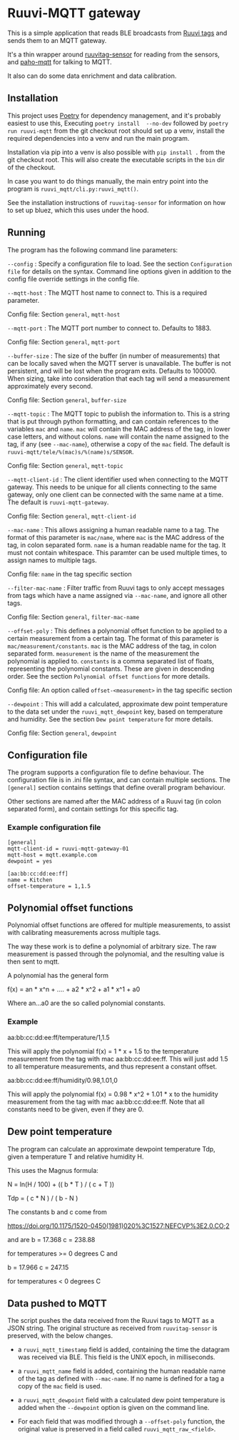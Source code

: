 # Ruuvi-MQTT gateway

This is a simple application that reads BLE broadcasts from 
[Ruuvi tags](https://www.ruuvi.com) and sends them to an MQTT gateway.

It's a thin wrapper around [ruuvitag-sensor](https://pypi.org/project/ruuvitag-sensor/)
for reading from the sensors, and [paho-mqtt](https://pypi.org/project/paho-mqtt/)
for talking to MQTT.

It also can do some data enrichment and data calibration.

## Installation

This project uses [Poetry](https://python-poetry.org/) for dependency
management, and it's probably easiest to use this, Executing `poetry install 
--no-dev` followed by `poetry run ruuvi-mqtt` from the git checkout root should
set up a venv, install the required dependencies into a venv and run
the main program.

Installation via pip into a venv is also possible with `pip install .` from
the git checkout root. This will also create the executable scripts in the
`bin` dir of the checkout.

In case you want to do things manually, the main entry point into
the program is `ruuvi_mqtt/cli.py:ruuvi_mqtt()`.

See the installation instructions of `ruuvitag-sensor` for information on
how to set up bluez, which this uses under the hood.

## Running

The program has the following command line parameters:

`--config`
: Specify a configuration file to load. See the section `Configuration file`
  for details on the syntax. Command line options given in addition to the
  config file override settings in the config file.

`--mqtt-host`
: The MQTT host name to connect to. This is a required parameter.

  Config file: Section `general`, `mqtt-host`

`--mqtt-port`
: The MQTT port number to connect to. Defaults to 1883.

  Config file: Section `general`, `mqtt-port`

`--buffer-size`
: The size of the buffer (in number of measurements) that can be locally
  saved when the MQTT server is unavailable. The buffer is not persistent,
  and will be lost when the program exits. Defaults to 100000. When sizing,
  take into consideration that each tag will send a measurement approximately
  every second.

  Config file: Section `general`, `buffer-size`

`--mqtt-topic`
: The MQTT topic to publish the information to. This is a string that is put
  through python formatting, and can contain references to the variables `mac`
  and `name`. `mac` will contain the MAC address of the tag, in lower case letters,
  and without colons. `name` will contain the name assigned to the tag, if any
  (see `--mac-name`), otherwise a copy of the `mac` field. The default is
  `ruuvi-mqtt/tele/%(mac)s/%(name)s/SENSOR`.

  Config file: Section `general`, `mqtt-topic`

`--mqtt-client-id`
: The client identifier used when connecting to the MQTT gateway. This needs
  to be unique for all clients connecting to the same gateway, only one
  client can be connected with the same name at a time. The default is
  `ruuvi-mqtt-gateway`.

  Config file: Section `general`, `mqtt-client-id`

`--mac-name`
: This allows assigning a human readable name to a tag. The format of this
  parameter is `mac/name`, where `mac` is the MAC address of the tag, in colon
  separated form. `name` is a human readable name for the tag. It must not
  contain whitespace. This paramter can be used multiple times, to assign names
  to multiple tags.

  Config file: `name` in the tag specific section

`--filter-mac-name`
: Filter traffic from Ruuvi tags to only accept messages from tags which have
  a name assigned via `--mac-name`, and ignore all other tags.

  Config file: Section `general`, `filter-mac-name`

`--offset-poly`
: This defines a polynomial offset function to be applied to a certain measurement
  from a certain tag. The format of this parameter is `mac/measurement/constants`.
  `mac` is the MAC address of the tag, in colon separated form. `measurement` is
  the name of the measurement the polynomial is applied to. `constants` is a
  comma separated list of floats, representing the polynomial constants. These
  are given in descending order. See the section `Polynomial offset functions`
  for more details.

  Config file: An option called `offset-<measurement>` in the tag specific
  section

`--dewpoint`
: This will add a calculated, approximate dew point temperature to the
  data set under the `ruuvi_mqtt_dewpoint` key, based on temperature and
  humidity. See the section `Dew point temperature` for more details.

  Config file: Section `general`, `dewpoint`

## Configuration file
The program supports a configuration file to define behaviour. The
configuration file is in .ini file syntax, and can contain multiple sections.
The `[general]` section contains settings that define overall program
behaviour.

Other sections are named after the MAC address of a Ruuvi tag (in colon
separated form), and contain settings for this specific tag.

### Example configuration file

```
[general]
mqtt-client-id = ruuvi-mqtt-gateway-01
mqtt-host = mqtt.example.com
dewpoint = yes

[aa:bb:cc:dd:ee:ff]
name = Kitchen
offset-temperature = 1,1.5
```


## Polynomial offset functions
Polynomial offset functions are offered for multiple measurements,
to assist with calibrating measurements across multiple tags.

The way these work is to define a polynomial of arbitrary size.
The raw measurement is passed through the polynomial, and the
resulting value is then sent to mqtt.

A polynomial has the general form

f(x) = an * x^n + .... + a2 * x^2 + a1 * x^1 + a0

Where an...a0 are the so called polynomial constants.

### Example

aa:bb:cc:dd:ee:ff/temperature/1,1.5

This will apply the polynomial f(x) = 1 * x + 1.5 to the
temperature measurement from the tag with mac aa:bb:cc:dd:ee:ff.
This will just add 1.5 to all temperature measurements, and thus
represent a constant offset.


aa:bb:cc:dd:ee:ff/humidity/0.98,1.01,0

This will apply the polynomial f(x) = 0.98 * x^2 + 1.01 * x to
the humidity measurement from the tag with mac aa:bb:cc:dd:ee:ff.
Note that all constants need to be given, even if they are 0.

## Dew point temperature
The program can calculate an approximate dewpoint temperature Tdp, given a
temperature T and relative humidity H.

This uses the Magnus formula:

N = ln(H / 100) + (( b * T ) / ( c + T ))

Tdp = ( c * N ) / ( b - N )

The constants b and c come from

https://doi.org/10.1175/1520-0450(1981)020%3C1527:NEFCVP%3E2.0.CO;2

and are
b = 17.368
c = 238.88

for temperatures >= 0 degrees C and

b = 17.966
c = 247.15

for temperatures < 0 degrees C

## Data pushed to MQTT

The script pushes the data received from the Ruuvi tags to MQTT as a JSON
string. The original structure as received from `ruuvitag-sensor` is
preserved, with the below changes.

- a `ruuvi_mqtt_timestamp` field is added, containing the time the datagram
  was received via BLE. This field is the UNIX epoch, in milliseconds.

- a `ruuvi_mqtt_name` field is added, containing the human readable name
  of the tag as defined with `--mac-name`. If no name is defined for a tag
  a copy of the `mac` field is used.

- a `ruuvi_mqtt_dewpoint` field with a calculated dew point temperature
  is added when the `--dewpoint` option is given on the command line.

- For each field that was modified through a `--offset-poly` function, the
  original value is preserved in a field called `ruuvi_mqtt_raw_<field>`.
